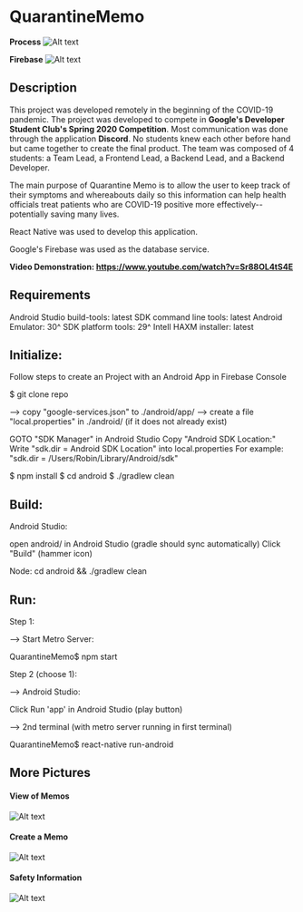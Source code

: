 # QuarantineMemo

**Process**
![Alt text](/images/process.png?raw=true "Process")

**Firebase**
![Alt text](/images/db.png?raw=true "DB")

Description
------------
This project was developed remotely in the beginning of the COVID-19 pandemic. The project was developed to compete in **Google's Developer Student Club's Spring 2020 Competition**. Most communication was done through the application **Discord**. No students knew each other before hand but came together to create the final product. The team was composed of 4 students: a Team Lead, a Frontend Lead, a Backend Lead, and a Backend Developer.

The main purpose of Quarantine Memo is to allow the user to keep track of their symptoms and whereabouts daily so this information can help health officials treat patients who are COVID-19 positive more effectively--potentially saving many lives.

React Native was used to develop this application. 

Google's Firebase was used as the database service.

**Video Demonstration: https://www.youtube.com/watch?v=Sr88OL4tS4E**

Requirements 
------------

Android Studio
build-tools: latest
SDK command line tools: latest
Android Emulator: 30^
SDK platform tools: 29^
Intell HAXM installer: latest

Initialize:
-----------
Follow steps to create an Project with an Android App in Firebase Console  

$ git clone repo

--> copy "google-services.json" to ./android/app/
--> create a file "local.properties" in ./android/ (if it does not already exist)

GOTO "SDK Manager" in Android Studio
Copy "Android SDK Location:"
Write "sdk.dir = Android SDK Location" into local.properties
    For example: "sdk.dir = /Users/Robin/Library/Android/sdk"

$ npm install
$ cd android 
$ ./gradlew clean

Build:
--------
Android Studio:

open android/ in Android Studio (gradle should sync automatically)
Click "Build" (hammer icon)

Node:
cd android && ./gradlew clean

Run:
---------
Step 1:

--> Start Metro Server:

  QuarantineMemo$ npm start 

Step 2 (choose 1):

  --> Android Studio:

  Click Run 'app' in Android Studio (play button)

  --> 2nd terminal (with metro server running in first terminal)
  
  QuarantineMemo$ react-native run-android
  
  ## More Pictures
  
  #### View of Memos
  
  ![Alt text](/images/memo1.png?raw=true "View of Memos")
  
  #### Create a Memo
  
  ![Alt text](/images/memo2.png?raw=true "Create a Memo")
  
  #### Safety Information
  
  ![Alt text](/images/memo3.png?raw=true "Safety Information")
